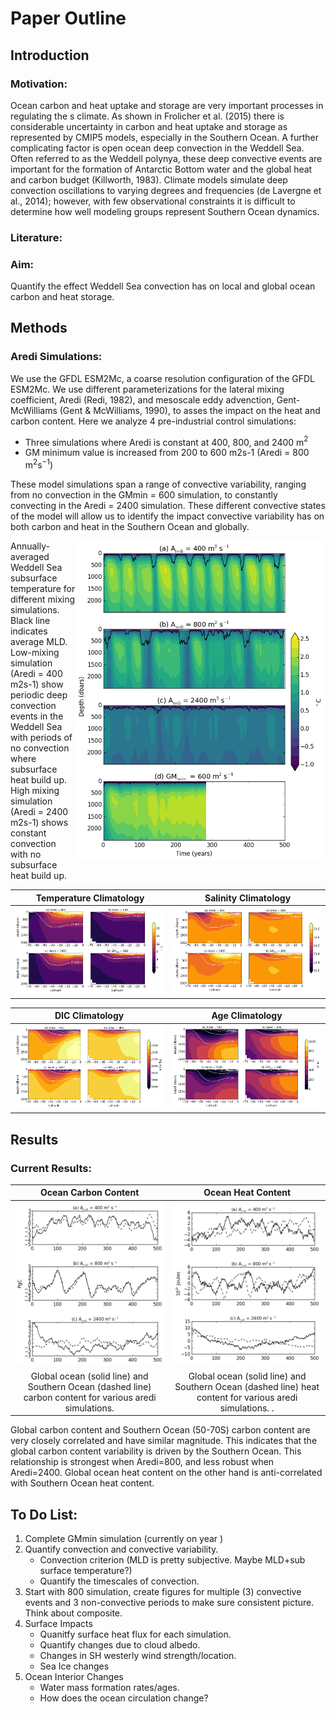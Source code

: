 # Paper Outline
## Introduction

### Motivation:
Ocean carbon and heat uptake and storage are very important processes in regulating the s climate. As shown in Frolicher et al. (2015) there is considerable uncertainty in carbon and heat uptake and storage as represented by CMIP5 models, especially in the Southern Ocean. A further complicating factor is open ocean deep convection in the Weddell Sea. Often referred to as the Weddell polynya, these deep convective events are important for the formation of Antarctic Bottom water and the global heat and carbon budget (Killworth, 1983). Climate models simulate deep convection oscillations to varying degrees and frequencies (de Lavergne et al., 2014); however, with few observational constraints it is difficult to determine how well modeling groups represent Southern Ocean dynamics.

### Literature:

### Aim:

Quantify the effect Weddell Sea convection has on local and global ocean carbon and heat storage.

## Methods

### Aredi Simulations:  
We use the GFDL ESM2Mc, a coarse resolution configuration of the GFDL ESM2Mc. We use different parameterizations for the lateral mixing coefficient, Aredi (Redi, 1982), and mesoscale eddy advenction, Gent-McWilliams (Gent & McWilliams, 1990), to asses the impact on the heat and carbon content. Here we analyze 4 pre-industrial control simulations:
* Three simulations where Aredi is constant at 400, 800, and 2400 m$^2$  
* GM minimum value is increased from 200 to 600 m2s-1 (Aredi = 800 m$^2$s$^{-1}$)

These model simulations span a range of convective variability, ranging from no convection in the GMmin = 600 simulation, to constantly convecting in the Aredi = 2400 simulation. These different convective states of the model will allow us to identify the impact convective variability has on both carbon and heat in the Southern Ocean and globally.   

<img align="right" img src="paper_outline_figures/aredi_heat_depth.png" alt="alt text" width="400">
Annually-averaged Weddell Sea subsurface temperature for different mixing simulations. Black line indicates average MLD. Low-mixing simulation (Aredi = 400 m2s-1) show periodic deep convection events in the Weddell Sea with periods of no convection where subsurface heat build up. High mixing simulation (Aredi = 2400 m2s-1) shows constant convection with no subsurface heat build up.

Temperature Climatology               |  Salinity Climatology
:-------------------------:|:-------------------------:
![](paper_outline_figures/aredi_temperature_climatologies.png) | ![](paper_outline_figures/aredi_salinity_climatologies.png)

DIC Climatology               |  Age Climatology
:-------------------------:|:-------------------------:
![](paper_outline_figures/aredi_dic_climatologies.png) | ![](paper_outline_figures/aredi_age_climatologies.png)

## Results

### Current Results:


Ocean Carbon Content      |  Ocean Heat Content
:-------------------------:|:-------------------------:
![](paper_outline_figures/aredi_occ_timeseries.png)  |  ![](paper_outline_figures/aredi_ohc_timeseries.png)
Global ocean (solid line) and Southern Ocean (dashed line) carbon content for various aredi simulations. | Global ocean (solid line) and Southern Ocean (dashed line) heat content for various aredi simulations.  .

Global carbon content and Southern Ocean (50-70S) carbon content are very closely correlated and have similar magnitude. This indicates that the global carbon content variability is driven by the Southern Ocean. This relationship is strongest when Aredi=800, and less robust when Aredi=2400. Global ocean heat content on the other hand is anti-correlated with Southern Ocean heat content.  

## To Do List:
1. Complete GMmin simulation (currently on year )
2. Quantify convection and convective variability.  
   - Convection criterion (MLD is pretty subjective. Maybe MLD+sub surface temperature?)
   - Quantify the timescales of convection.
3. Start with 800 simulation, create figures for multiple (3) convective events and 3 non-convective periods to make sure consistent picture. Think about composite.
4. Surface Impacts
   - Quanitfy surface heat flux for each simulation.
   - Quantify changes due to cloud albedo.
   - Changes in SH westerly wind strength/location.
   - Sea Ice changes
5. Ocean Interior Changes
   - Water mass formation rates/ages.
   - How does the ocean circulation change?
